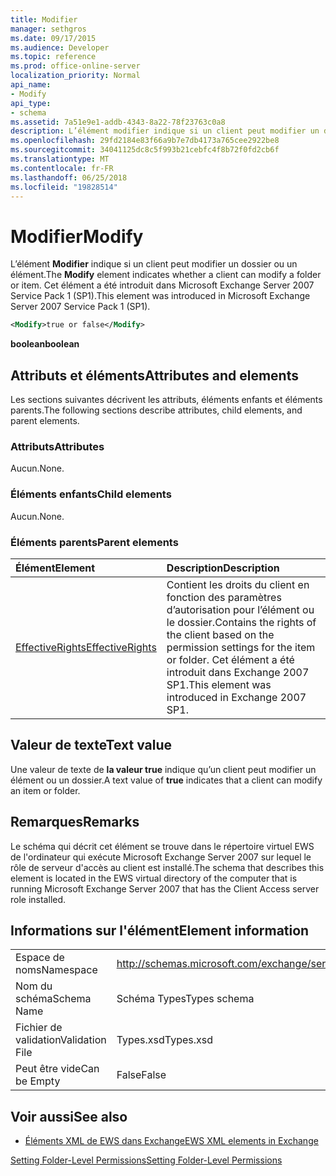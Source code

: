 ```yaml
---
title: Modifier
manager: sethgros
ms.date: 09/17/2015
ms.audience: Developer
ms.topic: reference
ms.prod: office-online-server
localization_priority: Normal
api_name:
- Modify
api_type:
- schema
ms.assetid: 7a51e9e1-addb-4343-8a22-78f23763c0a8
description: L’élément modifier indique si un client peut modifier un dossier ou un élément. Cet élément a été introduit dans Microsoft Exchange Server 2007 Service Pack 1 (SP1).
ms.openlocfilehash: 29fd2184e83f66a9b7e7db4173a765cee2922be8
ms.sourcegitcommit: 34041125dc8c5f993b21cebfc4f8b72f0fd2cb6f
ms.translationtype: MT
ms.contentlocale: fr-FR
ms.lasthandoff: 06/25/2018
ms.locfileid: "19828514"
---
```

# <a name="modify"></a><span data-ttu-id="815ca-104">Modifier</span><span class="sxs-lookup"><span data-stu-id="815ca-104">Modify</span></span>

<span data-ttu-id="815ca-105">L’élément **Modifier** indique si un client peut modifier un dossier ou un élément.</span><span class="sxs-lookup"><span data-stu-id="815ca-105">The **Modify** element indicates whether a client can modify a folder or item.</span></span> <span data-ttu-id="815ca-106">Cet élément a été introduit dans Microsoft Exchange Server 2007 Service Pack 1 (SP1).</span><span class="sxs-lookup"><span data-stu-id="815ca-106">This element was introduced in Microsoft Exchange Server 2007 Service Pack 1 (SP1).</span></span> 
  
```xml
<Modify>true or false</Modify>
```

 <span data-ttu-id="815ca-107">**boolean**</span><span class="sxs-lookup"><span data-stu-id="815ca-107">**boolean**</span></span>
## <a name="attributes-and-elements"></a><span data-ttu-id="815ca-108">Attributs et éléments</span><span class="sxs-lookup"><span data-stu-id="815ca-108">Attributes and elements</span></span>

<span data-ttu-id="815ca-109">Les sections suivantes décrivent les attributs, éléments enfants et éléments parents.</span><span class="sxs-lookup"><span data-stu-id="815ca-109">The following sections describe attributes, child elements, and parent elements.</span></span>
  
### <a name="attributes"></a><span data-ttu-id="815ca-110">Attributs</span><span class="sxs-lookup"><span data-stu-id="815ca-110">Attributes</span></span>

<span data-ttu-id="815ca-111">Aucun.</span><span class="sxs-lookup"><span data-stu-id="815ca-111">None.</span></span>
  
### <a name="child-elements"></a><span data-ttu-id="815ca-112">Éléments enfants</span><span class="sxs-lookup"><span data-stu-id="815ca-112">Child elements</span></span>

<span data-ttu-id="815ca-113">Aucun.</span><span class="sxs-lookup"><span data-stu-id="815ca-113">None.</span></span>
  
### <a name="parent-elements"></a><span data-ttu-id="815ca-114">Éléments parents</span><span class="sxs-lookup"><span data-stu-id="815ca-114">Parent elements</span></span>

|<span data-ttu-id="815ca-115">**Élément**</span><span class="sxs-lookup"><span data-stu-id="815ca-115">**Element**</span></span>|<span data-ttu-id="815ca-116">**Description**</span><span class="sxs-lookup"><span data-stu-id="815ca-116">**Description**</span></span>|
|:-----|:-----|
|[<span data-ttu-id="815ca-117">EffectiveRights</span><span class="sxs-lookup"><span data-stu-id="815ca-117">EffectiveRights</span></span>](effectiverights.md) <br/> |<span data-ttu-id="815ca-118">Contient les droits du client en fonction des paramètres d’autorisation pour l’élément ou le dossier.</span><span class="sxs-lookup"><span data-stu-id="815ca-118">Contains the rights of the client based on the permission settings for the item or folder.</span></span> <span data-ttu-id="815ca-119">Cet élément a été introduit dans Exchange 2007 SP1.</span><span class="sxs-lookup"><span data-stu-id="815ca-119">This element was introduced in Exchange 2007 SP1.</span></span>  <br/> |
   
## <a name="text-value"></a><span data-ttu-id="815ca-120">Valeur de texte</span><span class="sxs-lookup"><span data-stu-id="815ca-120">Text value</span></span>

<span data-ttu-id="815ca-121">Une valeur de texte de **la valeur true** indique qu’un client peut modifier un élément ou un dossier.</span><span class="sxs-lookup"><span data-stu-id="815ca-121">A text value of **true** indicates that a client can modify an item or folder.</span></span> 
  
## <a name="remarks"></a><span data-ttu-id="815ca-122">Remarques</span><span class="sxs-lookup"><span data-stu-id="815ca-122">Remarks</span></span>

<span data-ttu-id="815ca-123">Le schéma qui décrit cet élément se trouve dans le répertoire virtuel EWS de l'ordinateur qui exécute Microsoft Exchange Server 2007 sur lequel le rôle de serveur d'accès au client est installé.</span><span class="sxs-lookup"><span data-stu-id="815ca-123">The schema that describes this element is located in the EWS virtual directory of the computer that is running Microsoft Exchange Server 2007 that has the Client Access server role installed.</span></span>
  
## <a name="element-information"></a><span data-ttu-id="815ca-124">Informations sur l'élément</span><span class="sxs-lookup"><span data-stu-id="815ca-124">Element information</span></span>

|||
|:-----|:-----|
|<span data-ttu-id="815ca-125">Espace de noms</span><span class="sxs-lookup"><span data-stu-id="815ca-125">Namespace</span></span>  <br/> |http://schemas.microsoft.com/exchange/services/2006/types  <br/> |
|<span data-ttu-id="815ca-126">Nom du schéma</span><span class="sxs-lookup"><span data-stu-id="815ca-126">Schema Name</span></span>  <br/> |<span data-ttu-id="815ca-127">Schéma Types</span><span class="sxs-lookup"><span data-stu-id="815ca-127">Types schema</span></span>  <br/> |
|<span data-ttu-id="815ca-128">Fichier de validation</span><span class="sxs-lookup"><span data-stu-id="815ca-128">Validation File</span></span>  <br/> |<span data-ttu-id="815ca-129">Types.xsd</span><span class="sxs-lookup"><span data-stu-id="815ca-129">Types.xsd</span></span>  <br/> |
|<span data-ttu-id="815ca-130">Peut être vide</span><span class="sxs-lookup"><span data-stu-id="815ca-130">Can be Empty</span></span>  <br/> |<span data-ttu-id="815ca-131">False</span><span class="sxs-lookup"><span data-stu-id="815ca-131">False</span></span>  <br/> |
   
## <a name="see-also"></a><span data-ttu-id="815ca-132">Voir aussi</span><span class="sxs-lookup"><span data-stu-id="815ca-132">See also</span></span>



- [<span data-ttu-id="815ca-133">Éléments XML de EWS dans Exchange</span><span class="sxs-lookup"><span data-stu-id="815ca-133">EWS XML elements in Exchange</span></span>](ews-xml-elements-in-exchange.md)


[<span data-ttu-id="815ca-134">Setting Folder-Level Permissions</span><span class="sxs-lookup"><span data-stu-id="815ca-134">Setting Folder-Level Permissions</span></span>](http://msdn.microsoft.com/library/c7530e86-5112-401c-b10a-9c054ae59f07%28Office.15%29.aspx)

